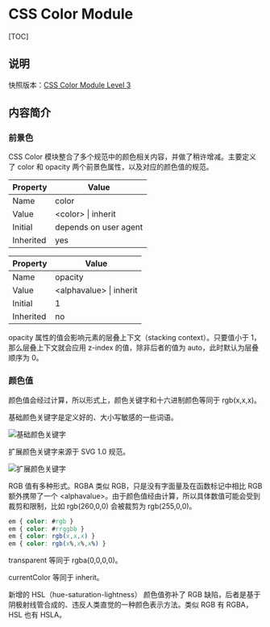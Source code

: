 # CSS Color Module

[TOC]

## 说明

快照版本：[CSS Color Module Level 3](https://www.w3.org/TR/2022/REC-css-color-3-20220118/)

## 内容简介

### 前景色

CSS Color 模块整合了多个规范中的颜色相关内容，并做了稍许增减。主要定义了 color 和 opacity 两个前景色属性，以及对应的颜色值的规范。

| Property  | Value  |
|---|---|
| Name  | color  |
| Value  | &lt;color&gt; \| inherit |
| Initial  | depends on user agent  |
| Inherited  | yes  |

| Property  | Value  |
|---|---|
| Name  | opacity  |
| Value  | &lt;alphavalue&gt; \| inherit |
| Initial  | 1  |
| Inherited  | no  |

opacity 属性的值会影响元素的层叠上下文（stacking context）。只要值小于 1，那么层叠上下文就会应用 z-index 的值，除非后者的值为 auto，此时默认为层叠顺序为 0。

### 颜色值

颜色值会经过计算，所以形式上，颜色关键字和十六进制颜色等同于 rgb(x,x,x)。

基础颜色关键字是定义好的、大小写敏感的一些词语。

![基础颜色关键字](https://mgear-image.oss-cn-shanghai.aliyuncs.com/image/other/20220308190730.png)

扩展颜色关键字来源于 SVG 1.0 规范。

![扩展颜色关键字](https://mgear-image.oss-cn-shanghai.aliyuncs.com/image/other/20220308193951.png)

RGB 值有多种形式。RGBA 类似 RGB，只是没有字面量及在函数标记中相比 RGB 额外携带了一个 &lt;alphavalue&gt;。由于颜色值经由计算，所以具体数值可能会受到裁剪和限制，比如 rgb(260,0,0) 会被裁剪为 rgb(255,0,0)。

```css
em { color: #rgb }
em { color: #rrggbb }
em { color: rgb(x,x,x) }
em { color: rgb(x%,x%,x%) }
```

transparent 等同于 rgba(0,0,0,0)。

currentColor 等同于 inherit。

新增的 HSL（hue-saturation-lightness） 颜色值弥补了 RGB 缺陷，后者是基于阴极射线管合成的、违反人类直觉的一种颜色表示方法。类似 RGB 有 RGBA，HSL 也有 HSLA。


